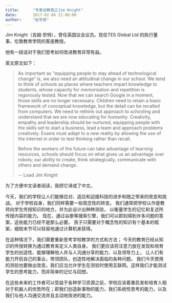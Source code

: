 ```yaml
---
title:      "专家谈教育之Jim Knight"
date:       2017-02-04 21:00:00
author:     "赵学良"
---
```


Jim Knight（吉姆·奈特），曾任英国议会议员。现任TES Global Ltd
的执行董事，伦敦教育学院的客座教授。

他有一段话对于我们思考如何改进教育非常有益。

英文原文如下：

> As important as "equipping people to stay ahead of technological change" is,
> we also need an attitudinal change in our school.
> We tend to think of schools as places where teachers impart knowledge to students, 
> whose capacity for memorisation and repetition is regorously tested.
> Now that we can search Google in a moment, those skills are no longer necessary.
> Children need to retain a basic framework of conceptual knowledge,
> but the detail can be recalled from computers.
> We need to rethink out approach to schooling and understand that we are now educating for humanity.
> Creativity, empathy and leadership should be nurtured, 
> equipping people with the skills set to start a business,
> lead a team and approach problems creatively.
> Exams must adapt to a new reality by allowing the use of the internet in order to test thinking rather than recall.
>
> Before the workers of the future can take advantage of learning resources, 
> schools should focus on what gives us an advantage over robots; 
> our ability to create, think strategically, communicate with others and demand change.
>
> -- Load Jim Knight

为了方便中文读者阅读，我把它译成了中文。

今天，我们的学校让人们能够应对、适应和迎接科技的进步和随之带来的改变和挑战。
对于学校自身，我们同样需要一些观念性的转变。
我们通常把学校认作是教师向学生传授知识的地方，并为此设计出种种测验，
以衡量学生的记忆和复述所传授内容的能力。
现在，通过谷歌等搜索引擎，我们可以即刻得到许多问题的答案，这些能力已经不是那么必要。
孩子只需要对于概念性的知识有个基本的框架，细枝末节可以轻易地通过计算机来获得。

在这种情况下，我们需要重新思考学校教学的方式和方法；
今天的教育已经从知识的传授转换为通过教育来定义人类自身。
我们更应该将注意力放在发现和培育学生的创造性、能够理解他人并与人沟通分享的能力、以及领导力上，
让人们有能力开启自己的事业，带领团队，创造性地解决面临的各种问题。
我们今天使用的测验也要做出改变。我们应当允许学生在测验时使用互联网。这样我们才能测试学生的思考能力，而非简单的记忆与回想。

在这些未来的工作者可以受益于各种学习资源之前，学校应该着重启发和培育人相对于机器人的优势所在；即我们创造新事物的能力，我们系统性思考的能力，以及我们与他人沟通交流并且主动地改进的能力。







